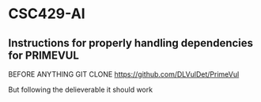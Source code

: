 # CSC429-AI
## Instructions for properly handling dependencies for PRIMEVUL
BEFORE ANYTHING GIT CLONE https://github.com/DLVulDet/PrimeVul

But following the delieverable it should work
